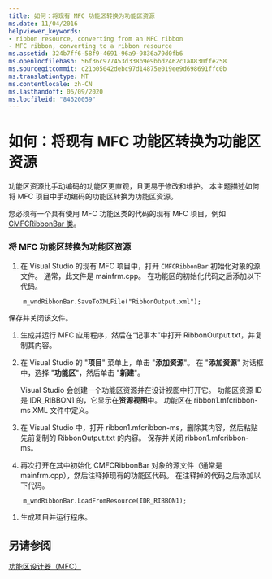 ```yaml
---
title: 如何：将现有 MFC 功能区转换为功能区资源
ms.date: 11/04/2016
helpviewer_keywords:
- ribbon resource, converting from an MFC ribbon
- MFC ribbon, converting to a ribbon resource
ms.assetid: 324b7ff6-58f9-4691-96a9-9836a79d0fb6
ms.openlocfilehash: 56f36c977453d338b9e9bbd2462c1a8830ffe258
ms.sourcegitcommit: c21b05042debc97d14875e019ee9d698691ffc0b
ms.translationtype: MT
ms.contentlocale: zh-CN
ms.lasthandoff: 06/09/2020
ms.locfileid: "84620059"
---
```

# <a name="how-to-convert-an-existing-mfc-ribbon-to-a-ribbon-resource"></a>如何：将现有 MFC 功能区转换为功能区资源

功能区资源比手动编码的功能区更直观，且更易于修改和维护。 本主题描述如何将 MFC 项目中手动编码的功能区转换为功能区资源。

您必须有一个具有使用 MFC 功能区类的代码的现有 MFC 项目，例如[CMFCRibbonBar 类](reference/cmfcribbonbar-class.md)。

### <a name="to-convert-an-mfc-ribbon-to-a-ribbon-resource"></a>将 MFC 功能区转换为功能区资源

1. 在 Visual Studio 的现有 MFC 项目中，打开 `CMFCRibbonBar` 初始化对象的源文件。 通常，此文件是 mainfrm.cpp。 在功能区的初始化代码之后添加以下代码。

```
    m_wndRibbonBar.SaveToXMLFile("RibbonOutput.xml");
```

   保存并关闭该文件。

1. 生成并运行 MFC 应用程序，然后在“记事本”中打开 RibbonOutput.txt，并复制其内容。

1. 在 Visual Studio 的 "**项目**" 菜单上，单击 "**添加资源**"。 在 "**添加资源**" 对话框中，选择 "**功能区**"，然后单击 "**新建**"。

   Visual Studio 会创建一个功能区资源并在设计视图中打开它。 功能区资源 ID 是 IDR_RIBBON1 的，它显示在**资源视图**中。 功能区在 ribbon1.mfcribbon-ms XML 文件中定义。

1. 在 Visual Studio 中，打开 ribbon1.mfcribbon-ms，删除其内容，然后粘贴先前复制的 RibbonOutput.txt 的内容。 保存并关闭 ribbon1.mfcribbon-ms。

1. 再次打开在其中初始化 CMFCRibbonBar 对象的源文件（通常是 mainfrm.cpp），然后注释掉现有的功能区代码。 在注释掉的代码之后添加以下代码。

```
    m_wndRibbonBar.LoadFromResource(IDR_RIBBON1);
```

1. 生成项目并运行程序。

## <a name="see-also"></a>另请参阅

[功能区设计器（MFC）](ribbon-designer-mfc.md)
